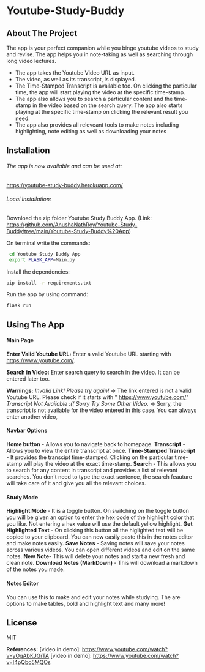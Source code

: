 # Youtube-Study-Buddy

## About The Project
The app is your perfect companion while you binge youtube videos to study and revise. The app helps you in note-taking as well as searching through long video lectures.

- The app takes the Youtube Video URL as input.
- The video, as well as its transcript, is displayed.
- The Time-Stamped Transcript is available too. On clicking the particular time, the app will start playing the video at the specific time-stamp.
- The app also allows you to search a particular content and the time-stamp in the video based on the search query. The app also starts playing at the specific time-stamp on clicking the relevant result you need.
- The app also provides all releveant tools to make notes including highlighting, note editing as well as downloading your notes


## Installation

###### The app is now available and can be used at:
https://youtube-study-buddy.herokuapp.com/

###### Local Installation:

Download the zip folder Youtube Study Buddy App. 
(Link: https://github.com/AnushaNathRoy/Youtube-Study-Buddy/tree/main/Youtube-Study-Buddy%20App)

On terminal write the commands:

```sh
 cd Youtube Study Buddy App
 export FLASK_APP=Main.py
```

Install the dependencies:

```sh
pip install -r requirements.txt
```

Run the app by using command:

```sh
flask run
```

## Using The App

#### Main Page

**Enter Valid Youtube URL:**
Enter a valid Youtube URL starting with https://www.youtube.com/.

**Search in Video:**
Enter search query to search in the video. It can be entered later too.

**Warnings:**
 *Invalid Link! Please try again!* => The link entered is not a valid Youtube URL. Please check if it starts with " https://www.youtube.com/"
*Transcript Not Available :(( Sorry Try Some Other Video.* => Sorry, the transcript is not available for the video entered in this case. You can always enter another video,  


#### Navbar Options
**Home button** - Allows you to navigate back to homepage.
**Transcript** - Allows you to view the entire transcript at once.
**Time-Stamped Transcript** - It provides the transcipt time-stamped. Clicking on the particular time-stamp will play the video at the exact time-stamp.
**Search** - This allows you to search for any content in transcript and provides a list of relevant searches. You don't need to type the exact sentence, the search feauture will take care of it and give you all the relevant choices.

#### Study Mode
**Highlight Mode** - It is a toggle button. On switching on the toggle button you will be given an option to enter the hex code of the highlight color that you like. Not entering a hex value will use the default yellow highlight.
**Get Highlighted Text** - On clicking this button all the higlighted text will be copied to your clipboard. You can now easily paste this in the notes editor and make notes easily. 
**Save Notes** - Saving notes will save your notes across various videos. You can open different videos and edit on the same notes. 
**New Note**- This will delete your notes and start a new fresh and clean note.
**Download Notes (MarkDown)** - This will download a markdown of the notes you made.

#### Notes Editor

You can use this to make and edit your notes while studying. The are options to make tables, bold and highlight text and many more!

## License

MIT

**References:**
   [video in demo]:   <https://www.youtube.com/watch?v=yOgAbKJGrTA>
   [video in demo]: <https://www.youtube.com/watch?v=I4pQbo5MQOs>
   
 
